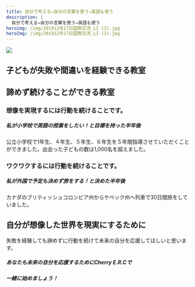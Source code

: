 ```yaml
---
title: 自分で考える⇒自分の言葉を使う⇒英語も使う
description: |
  自分で考える⇒自分の言葉を使う⇒英語も使う
heroimg: /img/201912月17日国際交流_LI (2).jpg
heroImg: /img/201912月17日国際交流_LI (2).jpg
---
```

![](/img/dsc_1015.jpg)

## **子どもが失敗や間違いを経験できる教室**

## **諦めず続けることができる教室**

### **想像を実現するには行動を続けることです。**

##### **私が小学校で英語の授業をしたい！と目標を持った半年後**

公立小学校で1年生、４年生、５年生、６年生を５年間指導させていただくことができました。出会った子どもの数は1,000名を超えました。

### **ワクワクするには行動を続けることです。**

##### **私が外国で予定も決めず旅をする！と決めた半年後**

カナダのブリティッシュコロンビア州からケベック州へ列車で30日間旅をしていました。

## **自分が想像した世界を現実にするために**

失敗を経験しても諦めずに行動を続けて未来の自分を応援してほしいと思います。

##### **あなたも未来の自分を応援するためにCherry E.R.Cで**

##### **一緒に始めましょう！**